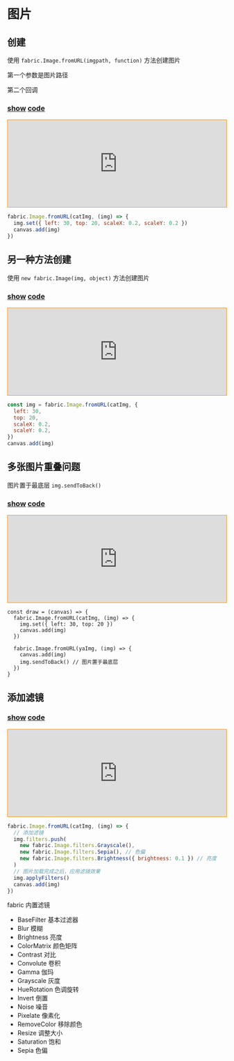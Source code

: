 # 图片

## 创建

使用 `fabric.Image.fromURL(imgpath, function)` 方法创建图片

第一个参数是图片路径

第二个回调

### [**show**](https://zhuanwan.github.io/web/fabric/图片/图片1)  [**code**](https://github.com/zhuanwan/web/blob/mater/src/pages/fabric/图片/图片1.jsx)
<iframe height=200 width='100%' style="border: 1px solid #ff9000" frameborder=1 allowfullscreen="true" src="https://zhuanwan.github.io/web/fabric/图片/图片1">  
 </iframe>

```js
fabric.Image.fromURL(catImg, (img) => {
  img.set({ left: 30, top: 20, scaleX: 0.2, scaleY: 0.2 })
  canvas.add(img)
})
```

## 另一种方法创建

使用 `new fabric.Image(img, object)` 方法创建图片

### [**show**](https://zhuanwan.github.io/web/fabric/图片/图片2)  [**code**](https://github.com/zhuanwan/web/blob/mater/src/pages/fabric/图片/图片2.jsx)
<iframe height=200 width='100%' style="border: 1px solid #ff9000" frameborder=1 allowfullscreen="true" src="https://zhuanwan.github.io/web/fabric/图片/图片2">  
 </iframe>

```js
const img = fabric.Image.fromURL(catImg, {
  left: 30,
  top: 20,
  scaleX: 0.2,
  scaleY: 0.2,
})
canvas.add(img)
```

## 多张图片重叠问题

图片置于最底层 `img.sendToBack()`

### [**show**](https://zhuanwan.github.io/web/fabric/图片/图片3)  [**code**](https://github.com/zhuanwan/web/blob/mater/src/pages/fabric/图片/图片3.jsx)
<iframe height=200 width='100%' style="border: 1px solid #ff9000" frameborder=1 allowfullscreen="true" src="https://zhuanwan.github.io/web/fabric/图片/图片3">  
 </iframe>

```ts{9}
const draw = (canvas) => {
  fabric.Image.fromURL(catImg, (img) => {
    img.set({ left: 30, top: 20 })
    canvas.add(img)
  })

  fabric.Image.fromURL(yaImg, (img) => {
    canvas.add(img)
    img.sendToBack() // 图片置于最底层
  })
}
```

## 添加滤镜

### [**show**](https://zhuanwan.github.io/web/fabric/图片/图片4)  [**code**](https://github.com/zhuanwan/web/blob/mater/src/pages/fabric/图片/图片4.jsx)
<iframe height=200 width='100%' style="border: 1px solid #ff9000" frameborder=1 allowfullscreen="true" src="https://zhuanwan.github.io/web/fabric/图片/图片4">  
 </iframe>

```js
fabric.Image.fromURL(catImg, (img) => {
  // 添加滤镜
  img.filters.push(
    new fabric.Image.filters.Grayscale(),
    new fabric.Image.filters.Sepia(), // 色偏
    new fabric.Image.filters.Brightness({ brightness: 0.1 }) // 亮度
  )
  // 图片加载完成之后，应用滤镜效果
  img.applyFilters()
  canvas.add(img)
})
```

fabric 内置滤镜

- BaseFilter 基本过滤器
- Blur 模糊
- Brightness 亮度
- ColorMatrix 颜色矩阵
- Contrast 对比
- Convolute 卷积
- Gamma 伽玛
- Grayscale 灰度
- HueRotation 色调旋转
- Invert 倒置
- Noise 噪音
- Pixelate 像素化
- RemoveColor 移除颜色
- Resize 调整大小
- Saturation 饱和
- Sepia 色偏
